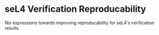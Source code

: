 # seL4 Verification Reproducability

Nix expressions towards improving reproducability for seL4's verification results.
